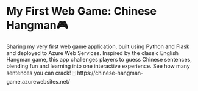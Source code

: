 <h1>My First Web Game: Chinese Hangman🎮</h1>
Sharing my very first web game application, built using Python and Flask and deployed to Azure Web Services. Inspired by the classic English Hangman game, this app challenges players to guess Chinese sentences, blending fun and learning into one interactive experience. See how many sentences you can crack! 🀄
https://chinese-hangman-game.azurewebsites.net/
